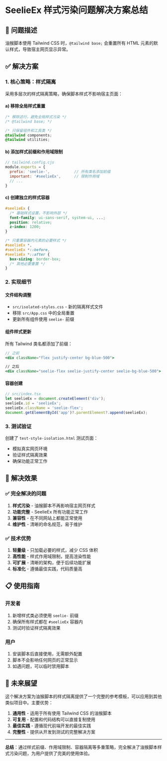 # SeelieEx 样式污染问题解决方案总结

## 🎯 问题描述

油猴脚本使用 Tailwind CSS 时，`@tailwind base;` 会重置所有 HTML 元素的默认样式，导致宿主网页显示异常。

## ✅ 解决方案

### 1. 核心策略：样式隔离

采用多层次的样式隔离策略，确保脚本样式不影响宿主页面：

#### a) 移除全局样式重置
```css
/* 移除这行，避免全局样式污染 */
/* @tailwind base; */

/* 只保留组件和工具类 */
@tailwind components;
@tailwind utilities;
```

#### b) 添加样式前缀和作用域限制
```javascript
// tailwind.config.cjs
module.exports = {
  prefix: 'seelie-',           // 所有类名添加前缀
  important: '#seelieEx',      // 限制作用域
  // ...
}
```

#### c) 创建独立的样式容器
```css
#seelieEx {
  /* 基础样式设置，不影响外部 */
  font-family: ui-sans-serif, system-ui, ...;
  position: relative;
  z-index: 1200;
}

/* 只重置容器内元素的必要样式 */
#seelieEx *,
#seelieEx *::before,
#seelieEx *::after {
  box-sizing: border-box;
  /* 其他必要重置 */
}
```

### 2. 实现细节

#### 文件结构调整
- `src/isolated-styles.css` - 新的隔离样式文件
- 移除 `src/App.css` 中的全局重置
- 更新所有组件使用 `seelie-` 前缀

#### 组件样式更新
所有 Tailwind 类名都添加了前缀：
```jsx
// 之前
<div className="flex justify-center bg-blue-500">

// 之后  
<div className="seelie-flex seelie-justify-center seelie-bg-blue-500">
```

#### 容器创建
```javascript
// src/index.tsx
let seelieEx = document.createElement('div');
seelieEx.id = 'seelieEx';
seelieEx.className = 'seelie-flex';
document.getElementById('app')?.parentElement?.append(seelieEx);
```

### 3. 测试验证

创建了 `test-style-isolation.html` 测试页面：
- 模拟真实网页环境
- 验证样式隔离效果
- 确保功能正常工作

## 🎉 解决效果

### ✅ 完全解决的问题
1. **样式污染** - 油猴脚本不再影响宿主网页样式
2. **功能完整** - SeelieEx 所有功能正常工作
3. **兼容性** - 在不同网站上都能正常使用
4. **维护性** - 清晰的命名规范，易于维护

### ✅ 技术优势
1. **轻量级** - 只加载必要的样式，减少 CSS 体积
2. **高性能** - 样式作用域限制，提高渲染性能
3. **可扩展** - 清晰的架构，便于后续功能扩展
4. **标准化** - 遵循最佳实践，代码质量高

## 📋 使用指南

### 开发者
1. 新增样式类必须使用 `seelie-` 前缀
2. 确保所有样式都在 `#seelieEx` 容器内
3. 测试时验证样式隔离效果

### 用户
1. 安装脚本后直接使用，无需额外配置
2. 脚本不会影响任何网页的正常显示
3. 如遇问题，可以临时禁用脚本

## 🔮 未来展望

这个解决方案为油猴脚本的样式隔离提供了一个完整的参考模板，可以应用到其他类似项目中。主要优势：

1. **通用性** - 适用于所有使用 Tailwind CSS 的油猴脚本
2. **可复用** - 配置和代码结构可以直接复制使用
3. **最佳实践** - 遵循现代前端开发的最佳实践
4. **完整性** - 提供从开发到测试的完整解决方案

---

**总结**：通过样式前缀、作用域限制、容器隔离等多重策略，完全解决了油猴脚本样式污染问题，为用户提供了完美的使用体验。